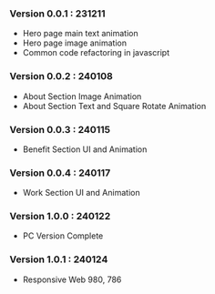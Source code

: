 ### Version 0.0.1 : 231211

- Hero page main text animation
- Hero page image animation
- Common code refactoring in javascript

### Version 0.0.2 : 240108

- About Section Image Animation
- About Section Text and Square Rotate Animation

### Version 0.0.3 : 240115

- Benefit Section UI and Animation

### Version 0.0.4 : 240117

- Work Section UI and Animation

### Version 1.0.0 : 240122

- PC Version Complete

### Version 1.0.1 : 240124

- Responsive Web 980, 786
